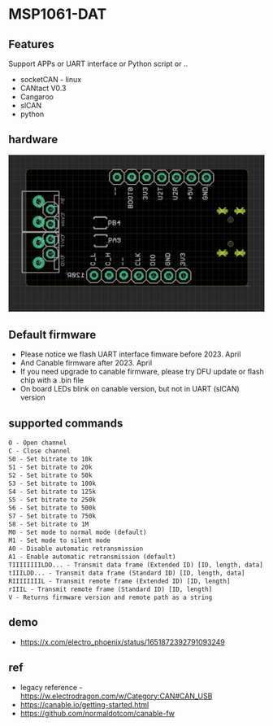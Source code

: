 # MSP1061-DAT


## Features 
Support APPs or UART interface or Python script or ..
- socketCAN - linux 
- CANtact V0.3 
- Cangaroo 
- slCAN
- python 

## hardware 

![](52-11-17-28-04-2023.png)



## Default firmware
- Please notice we flash UART interface fimware before 2023. April
- And Canable firmware after 2023. April
- If you need upgrade to canable firmware, please try DFU update or flash chip with a .bin file
- On board LEDs blink on canable version, but not in UART (slCAN) version



## supported commands 

    O - Open channel
    C - Close channel
    S0 - Set bitrate to 10k
    S1 - Set bitrate to 20k
    S2 - Set bitrate to 50k
    S3 - Set bitrate to 100k
    S4 - Set bitrate to 125k
    S5 - Set bitrate to 250k
    S6 - Set bitrate to 500k
    S7 - Set bitrate to 750k
    S8 - Set bitrate to 1M
    M0 - Set mode to normal mode (default)
    M1 - Set mode to silent mode
    A0 - Disable automatic retransmission
    A1 - Enable automatic retransmission (default)
    TIIIIIIIILDD... - Transmit data frame (Extended ID) [ID, length, data]
    tIIILDD... - Transmit data frame (Standard ID) [ID, length, data]
    RIIIIIIIIL - Transmit remote frame (Extended ID) [ID, length]
    rIIIL - Transmit remote frame (Standard ID) [ID, length]
    V - Returns firmware version and remote path as a string



## demo 

- https://x.com/electro_phoenix/status/1651872392791093249



## ref 
- legacy reference - https://w.electrodragon.com/w/Category:CAN#CAN_USB
- https://canable.io/getting-started.html
- https://github.com/normaldotcom/canable-fw
